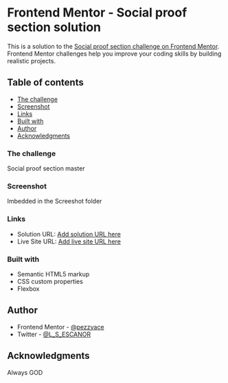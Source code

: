 # Frontend Mentor - Social proof section solution

This is a solution to the [Social proof section challenge on Frontend Mentor](https://www.frontendmentor.io/challenges/social-proof-section-6e0qTv_bA). Frontend Mentor challenges help you improve your coding skills by building realistic projects. 

## Table of contents

  - [The challenge](#the-challenge)
  - [Screenshot](#screenshot)
  - [Links](#links)
  - [Built with](#built-with)
  - [Author](#author)
  - [Acknowledgments](#acknowledgments)



### The challenge

Social proof section master

### Screenshot

Imbedded in the Screeshot folder

### Links

- Solution URL: [Add solution URL here](https://your-solution-url.com)
- Live Site URL: [Add live site URL here](https://your-live-site-url.com)

### Built with

- Semantic HTML5 markup
- CSS custom properties
- Flexbox


## Author

- Frontend Mentor - [@pezzyace](https://www.frontendmentor.io/profile/pezzyace)
- Twitter - [@L_S_ESCANOR](https://www.twitter.com/L_S_ESCANOR)



## Acknowledgments

Always GOD
